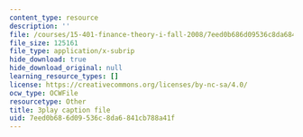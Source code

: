 ```yaml
---
content_type: resource
description: ''
file: /courses/15-401-finance-theory-i-fall-2008/7eed0b686d09536c8da6841cb788a41f_i_pLF9J3QPE.vtt
file_size: 125161
file_type: application/x-subrip
hide_download: true
hide_download_original: null
learning_resource_types: []
license: https://creativecommons.org/licenses/by-nc-sa/4.0/
ocw_type: OCWFile
resourcetype: Other
title: 3play caption file
uid: 7eed0b68-6d09-536c-8da6-841cb788a41f
---
```

